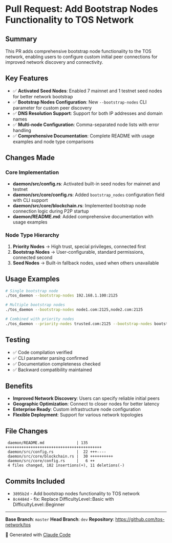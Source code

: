 # Pull Request: Add Bootstrap Nodes Functionality to TOS Network

## Summary
This PR adds comprehensive bootstrap node functionality to the TOS network, enabling users to configure custom initial peer connections for improved network discovery and connectivity.

## Key Features
- ✅ **Activated Seed Nodes**: Enabled 7 mainnet and 1 testnet seed nodes for better network bootstrap
- ✅ **Bootstrap Nodes Configuration**: New `--bootstrap-nodes` CLI parameter for custom peer discovery
- ✅ **DNS Resolution Support**: Support for both IP addresses and domain names
- ✅ **Multi-node Configuration**: Comma-separated node lists with error handling
- ✅ **Comprehensive Documentation**: Complete README with usage examples and node type comparisons

## Changes Made

### Core Implementation
- **daemon/src/config.rs**: Activated built-in seed nodes for mainnet and testnet
- **daemon/src/core/config.rs**: Added `bootstrap_nodes` configuration field with CLI support
- **daemon/src/core/blockchain.rs**: Implemented bootstrap node connection logic during P2P startup
- **daemon/README.md**: Added comprehensive documentation with usage examples

### Node Type Hierarchy
1. **Priority Nodes** → High trust, special privileges, connected first
2. **Bootstrap Nodes** → User-configurable, standard permissions, connected second
3. **Seed Nodes** → Built-in fallback nodes, used when others unavailable

## Usage Examples
```bash
# Single bootstrap node
./tos_daemon --bootstrap-nodes 192.168.1.100:2125

# Multiple bootstrap nodes
./tos_daemon --bootstrap-nodes node1.com:2125,node2.com:2125

# Combined with priority nodes
./tos_daemon --priority-nodes trusted.com:2125 --bootstrap-nodes bootstrap.com:2125
```

## Testing
- ✅ Code compilation verified
- ✅ CLI parameter parsing confirmed
- ✅ Documentation completeness checked
- ✅ Backward compatibility maintained

## Benefits
- **Improved Network Discovery**: Users can specify reliable initial peers
- **Geographic Optimization**: Connect to closer nodes for better latency
- **Enterprise Ready**: Custom infrastructure node configuration
- **Flexible Deployment**: Support for various network topologies

## File Changes
```
 daemon/README.md              | 135 ++++++++++++++++++++++++++++++++++++++++++
 daemon/src/config.rs          |  22 +++----
 daemon/src/core/blockchain.rs |  30 ++++++++++
 daemon/src/core/config.rs     |   6 ++
 4 files changed, 182 insertions(+), 11 deletions(-)
```

## Commits Included
- `3895b2d` - Add bootstrap nodes functionality to TOS network
- `8c4484d` - fix: Replace DifficultyLevel::Basic with DifficultyLevel::Beginner

---

**Base Branch**: `master`
**Head Branch**: `dev`
**Repository**: https://github.com/tos-network/tos

🤖 Generated with [Claude Code](https://claude.ai/code)